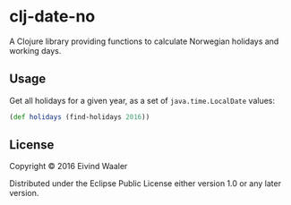 # clj-date-no

A Clojure library providing functions to calculate Norwegian holidays and working days.

## Usage

Get all holidays for a given year, as a set of `java.time.LocalDate` values:
```clojure
(def holidays (find-holidays 2016))
```

## License

Copyright © 2016 Eivind Waaler

Distributed under the Eclipse Public License either version 1.0 or any later version.
